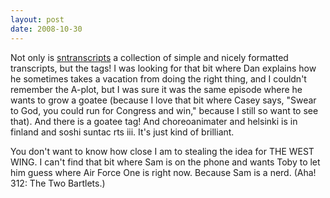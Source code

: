 ```yaml
---
layout: post
date: 2008-10-30
--- 
```


Not only is [sntranscripts](https://sntranscripts.livejournal.com) a collection of simple and nicely formatted transcripts, but the tags! I was looking for that bit where Dan explains how he sometimes takes a vacation from doing the right thing, and I couldn't remember the A-plot, but I was sure it was the same episode where he wants to grow a goatee (because I love that bit where Casey says, "Swear to God, you could run for Congress and win," because I still so want to see that). And there is a goatee tag! And choreoanimater and helsinki is in finland and soshi suntac rts iii. It's just kind of brilliant. 

You don't want to know how close I am to stealing the idea for THE WEST WING. I can't find that bit where Sam is on the phone and wants Toby to let him guess where Air Force One is right now. Because Sam is a nerd. (Aha! 312: The Two Bartlets.) 

